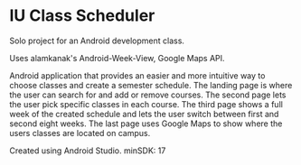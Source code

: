 # IU Class Scheduler

Solo project for an Android development class.

Uses alamkanak's Android-Week-View, Google Maps API.

Android application that provides an easier and more intuitive way to choose classes and create a
semester schedule. The landing page is where the user can search for and add or remove courses. The
second page lets the user pick specific classes in each course. The third page shows a full week of
the created schedule and lets the user switch between first and second eight weeks. The last page uses
Google Maps to show where the users classes are located on campus.

Created using Android Studio.
minSDK: 17
